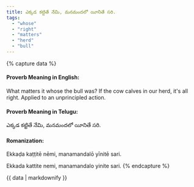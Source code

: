 ```yaml
---
title: ఎక్కడ కట్టితే నేమి, మనమందలో యీనితే సరి.
tags:
  - "whose"
  - "right"
  - "matters"
  - "herd"
  - "bull"
---
```


{% capture data %}
#### Proverb Meaning in English:
What matters it whose the bull was? If the cow calves in our herd, it's all right.
Applied to an unprincipled action.

#### Proverb Meaning in Telugu:
ఎక్కడ కట్టితే నేమి, మనమందలో యీనితే సరి.

#### Romanization:
Ekkaḍa kaṭṭitē nēmi, manamandalō yīnitē sari.

Ekkada kattite nemi, manamandalo yinite sari.
{% endcapture %}

{{ data | markdownify }}

